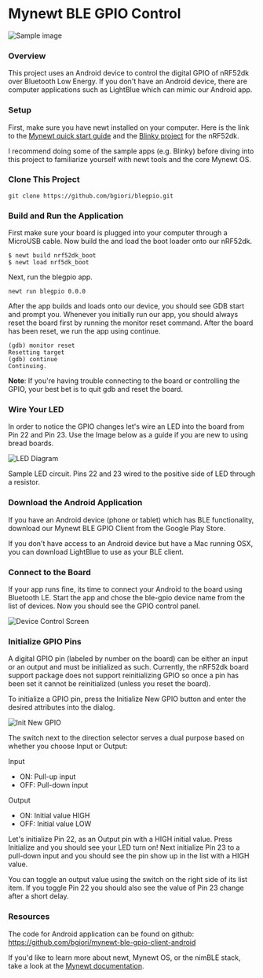 # Mynewt BLE GPIO Control 

![Sample image](/images/FullSizeRender.jpg?raw=true "Android application and Mynewt application working together")

### Overview

This project uses an Android device to control the digital GPIO of nRF52dk over Bluetooth Low Energy. If you don't have an Android device, there are computer applications such as LightBlue which can mimic our Android app. 

### Setup
First, make sure you have newt installed on your computer. Here is the link to the [Mynewt quick start guide](http://mynewt.apache.org/quick-start/) and the [Blinky project](http://mynewt.apache.org/develop/os/tutorials/nRF52/) for the nRF52dk.

I recommend doing some of the sample apps (e.g. Blinky) before diving into this project to familiarize yourself with newt tools and the core Mynewt OS.

### Clone This Project
```
git clone https://github.com/bgiori/blegpio.git
```

### Build and Run the Application
First make sure your board is plugged into your computer through a MicroUSB cable. Now build the and load the boot loader onto our nRF52dk.
```
$ newt build nrf52dk_boot 
$ newt load nrf5dk_boot
```
Next, run the blegpio app.
```
newt run blegpio 0.0.0
```
After the app builds and loads onto our device, you should see GDB start and prompt you. Whenever you initially run our app, you should always reset the board first by running the monitor reset command. After the board has been reset, we run the app using continue.
```
(gdb) monitor reset
Resetting target
(gdb) continue
Continuing.
```
**Note**: If you're having trouble connecting to the board or controlling the GPIO, your best bet is to quit gdb and reset the board.

### Wire Your LED
In order to notice the GPIO changes let's wire an LED into the board from Pin 22 and Pin 23. Use the Image below as a guide if you are new to using bread boards.

![LED Diagram](/images/gpiocontroller.png?raw=true "Sample Wired LED")

Sample LED circuit. Pins 22 and 23 wired to the positive side of LED through a resistor.

### Download the Android Application
If you have an Android device (phone or tablet) which has BLE functionality, download our Mynewt BLE GPIO Client from the Google Play Store. 

If you don't have access to an Android device but have a Mac running OSX, you can download LightBlue to use as your BLE client.

### Connect to the Board
If your app runs fine, its time to connect your Android to the board using Bluetooth LE. Start the app and chose the ble-gpio device name from the list of devices. Now you should see the GPIO control panel.

![Device Control Screen](/images/device-2016-07-19-112718.png?raw=true "Device Control Screen")

### Initialize GPIO Pins
A digital GPIO pin (labeled by number on the board) can be either an input or an output and must be initialized as such. Currently, the nRF52dk board support package does not support reinitializing GPIO so once a pin has been set it cannot be reinitialized (unless you reset the board).

To initialize a GPIO pin, press the Initialize New GPIO button and enter the desired attributes into the dialog.

![Init New GPIO](/images/device-2016-07-19-113410.png?raw=true "Initialize New GPIO Dialog")

The switch next to the direction selector serves a dual purpose based on whether you choose Input or Output:

Input
* ON: Pull-up input
* OFF: Pull-down input

Output
* ON: Initial value HIGH
* OFF: Initial value LOW

Let's initialize Pin 22, as an Output pin with a HIGH initial value. Press Initialize and you should see your LED turn on! Next initialize Pin 23 to a pull-down input and you should see the pin show up in the list with a HIGH value. 

You can toggle an output value using the switch on the right side of its list item. If you toggle Pin 22 you should also see the value of Pin 23 change after a short delay.

### Resources
The code for Android application can be found on github: https://github.com/bgiori/mynewt-ble-gpio-client-android

If you'd like to learn more about newt, Mynewt OS, or the nimBLE stack, take a look at the [Mynewt documentation](http://mynewt.apache.org/develop/os/introduction/).
